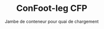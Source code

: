 ---
title: "ConFoot-leg CFP"
subtitle: "Jambe de conteneur pour quai de chargement"
mainImage: "/images/products/confoot-leg-cfp-main.jpg"
gallery:
  - "/images/products/confoot-leg-cfp-1.jpg"
  - "/images/products/confoot-leg-cfp-2.jpg"
  - "/images/products/confoot-leg-cfp-3.jpg"
shortDescription: "ConFoot-leg CFP est conçu pour les quais de chargement, permettant de fixer le conteneur au quai tout en autorisant l'ouverture complète des portes sur les côtés."
technicalDescription: "Le modèle CFP permet de charger directement les produits depuis la production dans le conteneur sans stockage intermédiaire, et aucun autre équipement de manutention de conteneurs n'est nécessaire."
videoID: "da7h7VgJHgs"
specifications:
  - name: "Poids"
    value: "24 kg par jambe"
  - name: "Capacité de charge"
    value: "30 tonnes"
  - name: "Plage de réglage"
    value: "1,043 mm à 1,448 mm"
  - name: "Matériau"
    value: "Acier de haute qualité"
price: "3.600 EUR"
priceVAT: "4.356 EUR"
pricingNotes: "Remises sur volume disponibles. Contactez notre équipe commerciale pour plus de détails."
buyLink: "/contact"
howToUse: |
  1. Positionnez la jambe CFP sur le châssis d'angle du conteneur
  2. Actionnez le mécanisme de verrouillage
  3. Ajustez la hauteur si nécessaire dans la plage de 1,043 mm à 1,448 mm
  4. Fixez le conteneur au quai de chargement
  5. Ouvrez complètement les portes du conteneur sur les côtés
  6. Chargez les produits directement depuis la production dans le conteneur
benefits:
  - title: "Intégration au quai de chargement"
    description: "Permet de fixer le conteneur au quai tout en autorisant l'ouverture complète des portes sur les côtés"
  - title: "Chargement direct"
    description: "Les produits peuvent être chargés directement depuis la production dans le conteneur sans stockage intermédiaire"
  - title: "Aucun équipement supplémentaire"
    description: "Aucun autre équipement de manutention de conteneurs n'est nécessaire pour les opérations de chargement"
  - title: "Efficacité de la remorque"
    description: "Libère la remorque pour d'autres tâches pendant que le conteneur reste au quai de chargement"
  - title: "Espace de stockage supplémentaire"
    description: "Les conteneurs peuvent être utilisés comme espace de stockage supplémentaire lorsqu'ils ne sont pas en transit"
  - title: "Mobilité immédiate"
    description: "Les conteneurs sont toujours prêts à être déplacés - il suffit de conduire la remorque sous le conteneur pour poursuivre le transport"
articleContent: |
  ## Qu'est-ce que le ConFoot-leg CFP ?

  Le ConFoot-leg CFP est une solution spécialisée de jambe de conteneur conçue spécifiquement pour les opérations sur quai de chargement. Le modèle CFP permet de fixer les conteneurs aux quais de chargement tout en autorisant une ouverture complète des portes sur les côtés, créant ainsi une intégration harmonieuse entre le conteneur et l'installation. Cette solution innovante transforme les conteneurs d'expédition en extensions efficaces de votre quai de chargement, éliminant le besoin de stockage intermédiaire et d'équipements de manutention supplémentaires.

  ## Principaux avantages pour les opérations sur quai de chargement

  Le ConFoot-leg CFP offre des avantages opérationnels significatifs aux entreprises qui chargent et déchargent régulièrement des conteneurs d'expédition. En fixant les conteneurs directement au quai de chargement, vous pouvez libérer les remorques pour d'autres tâches, optimisant ainsi l'utilisation de votre flotte et réduisant les temps d'attente. Les produits peuvent être chargés directement depuis la production dans le conteneur sans stockage intermédiaire, rationalisant ainsi votre processus logistique et réduisant les coûts de manutention.

  De plus, les conteneurs équipés de jambes CFP peuvent servir d'espace de stockage supplémentaire flexible lorsqu'ils ne sont pas en transit. Ils restent prêts à être déplacés à tout moment - il suffit de conduire une remorque sous le conteneur, et le transport se poursuit. Cette polyvalence fait du CFP une solution idéale pour les entreprises souhaitant améliorer l'efficacité de leurs quais de chargement et leur capacité de stockage.

  ## Fonctionnement

  Le ConFoot-leg CFP se fixe solidement aux châssis d'angle du conteneur, offrant un support stable pendant que le conteneur est positionné sur un quai de chargement. Les jambes disposent d'une plage de réglage de 1 043 mm à 1 448 mm, permettant un alignement précis avec différentes hauteurs de quais. Chaque jambe pèse 24 kg, ce qui les rend faciles à manipuler pour les opérateurs, tandis que le système offre une capacité de charge substantielle de 30 tonnes.

  Le processus d'installation est simple :
  1. Positionnez les jambes CFP sur les châssis d'angle du conteneur
  2. Actionnez le mécanisme de verrouillage pour fixer les jambes
  3. Réglez la hauteur au besoin pour s'aligner avec le quai de chargement
  4. Fixez le conteneur au quai
  5. Ouvrez complètement les portes du conteneur sur les côtés
  6. Commencez à charger directement depuis la production dans le conteneur

  Une fois le chargement terminé, le conteneur reste prêt pour le transport. Lorsqu'une remorque est disponible, il suffit de la conduire sous le conteneur, de retirer les jambes, et le transport continue sans aucune étape de manutention intermédiaire.

  ## Applications du ConFoot-leg CFP

  ### Installations de production
  Les installations de production bénéficient grandement de la capacité du CFP à créer une extension harmonieuse de l'aire de production. En positionnant les conteneurs directement sur les quais de chargement, les produits peuvent passer directement de la chaîne de production aux conteneurs d'expédition, éliminant ainsi le stockage intermédiaire et réduisant les coûts de manutention. Cette approche de chargement direct minimise le risque de dommages et simplifie le processus logistique.

  ### Centres de distribution
  Pour les centres de distribution, le CFP offre une flexibilité précieuse dans les opérations de chargement. Les conteneurs peuvent être positionnés sur les quais de chargement pendant de longues périodes, permettant un chargement efficace à mesure que les produits deviennent disponibles. Cette approche réduit la pression de devoir charger les conteneurs dans des délais serrés lorsque les remorques attendent, optimisant ainsi à la fois l'utilisation de la main-d'œuvre et des ressources de transport.

  ### Activités de vente au détail
  Les entreprises de vente au détail peuvent utiliser des conteneurs équipés de CFP comme espace de stockage supplémentaire flexible pendant les périodes de forte activité. Les conteneurs peuvent être positionnés sur les quais de chargement pour la réception directe des marchandises, puis déplacés vers des zones de stockage une fois remplis. Cette approche offre une capacité supplémentaire rentable sans nécessiter une extension permanente des installations.

  ### Entreprises de transport
  Les entreprises de transport bénéficient d'une meilleure utilisation de leur flotte grâce au système CFP. Les remorques peuvent déposer les conteneurs chez les clients et immédiatement passer à leur prochaine mission, au lieu d'attendre les opérations de chargement/déchargement. Cette efficacité peut augmenter de manière significative la capacité productive des flottes de remorques existantes.

  ## Caractéristiques techniques

  - **Capacité de charge** : 30 tonnes
  - **Poids** : 24 kg par jambe
  - **Plage de réglage** : 1,043 mm à 1,448 mm
  - **Matériau** : Acier de haute qualité avec finition durable
  - **Compatibilité** : Conçu pour s'adapter aux châssis d'angle standards des conteneurs d'expédition

  Le ConFoot-leg CFP représente une solution innovante pour les opérations sur quai de chargement, offrant aux entreprises un moyen d'optimiser leurs processus logistiques, d'améliorer l'utilisation des ressources et de créer une capacité de stockage supplémentaire flexible. En permettant le chargement direct des produits de la production vers les conteneurs et en libérant les remorques pour d'autres tâches, le CFP aide les entreprises à atteindre une plus grande efficacité et rentabilité dans leurs opérations de manutention de conteneurs.
---